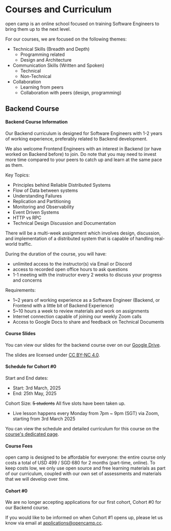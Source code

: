 # Courses and Curriculum

open camp is an online school focused on training Software
Engineers to bring them up to the next level.

For our courses, we are focused on the following themes:

- Technical Skills (Breadth and Depth)
    - Programming related
    - Design and Architecture
- Communication Skills (Written and Spoken)
    - Technical
    - Non-Technical
- Collaboration
    - Learning from peers
    - Collaboration with peers (design, programming)

## Backend Course

#### Backend Course Information

Our Backend curriculum is designed for Software Engineers with 1-2 years of
working experience, preferably related to Backend development.

We also welcome Frontend Engineers with an interest in Backend (or have worked
on Backend before) to join. Do note that you may need to invest more time
compared to your peers to catch up and learn at the same pace as them.

Key Topics:
- Principles behind Reliable Distributed Systems
- Flow of Data between systems
- Understanding Failures
- Replication and Partitioning
- Monitoring and Observability
- Event Driven Systems
- HTTP vs RPC
- Technical Design Discussion and Documentation

There will be a multi-week assignment which involves design, discussion, and
implementation of a distributed system that is capable of handling real-world
traffic.

During the duration of the course, you will have:
- unlimited access to the instructor(s) via Email or Discord
- access to recorded open office hours to ask questions
- 1-1 meeting with the instructor every 2 weeks to discuss your progress and concerns

Requirements:
- 1~2 years of working experience as a Software Engineer (Backend, or Frontend with a little bit of Backend Experience)
- 5~10 hours a week to review materials and work on assignments
- Internet connection capable of joining our weekly Zoom calls
- Access to Google Docs to share and feedback on Technical Documents

#### Course Slides

You can view our slides for the backend course over on our [Google Drive][slides].

The slides are licensed under [CC BY-NC 4.0][cc].


#### Schedule for Cohort #0

Start and End dates:
- Start: 3rd March, 2025
- End: 25th May, 2025

Cohort Size: ~~5 students~~ All five slots have been taken up.

- Live lesson happens every Monday from 7pm ~ 9pm (SGT) via Zoom, starting from 3rd March 2025

You can view the schedule and detailed curriculum for this course on the [course's dedicated page][be-curriculum].

#### Course Fees

open camp is designed to be affordable for everyone: the entire course only
costs a total of USD 499 / SGD 680 for 2 months (part-time, online). To keep
costs low, we only use open source and free learning materials as part of our
curriculum, coupled with our own set of assessments and materials that we will
develop over time.


#### Cohort #0

We are no longer accepting applications for our first cohort, Cohort #0 for our Backend course.

If you would like to be informed on when Cohort #1 opens up, please let us know via email at [applications@opencamp.cc](mailto:applications@opencamp.cc).

[be-curriculum]: https://opencamp-cc.github.io/backend-curriculum/introduction.html
[slides]: https://drive.google.com/drive/folders/1DYdLKXtAOnliy-pjsiim8JW99rSwe4_P?usp=sharing
[cc]: https://creativecommons.org/licenses/by-nc/4.0/legalcode.en